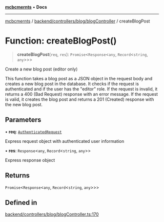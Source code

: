 [**mcbcmernts**](../../../../../README.md) • **Docs**

---

[mcbcmernts](../../../../../modules.md) /
[backend/controllers/blog/blogController](../README.md) / createBlogPost

# Function: createBlogPost()

> **createBlogPost**(`req`, `res`): `Promise`\<`Response`\<`any`,
> `Record`\<`string`, `any`\>\>\>

Create a new blog post (editor only)

This function takes a blog post as a JSON object in the request body and creates
a new blog post in the database. It checks if the request is authenticated and
if the user has the "editor" role. If the request is invalid, it returns a 400
(Bad Request) response with an error message. If the request is valid, it
creates the blog post and returns a 201 (Created) response with the new blog
post.

## Parameters

• **req**:
[`AuthenticatedRequest`](../../../../middleware/authMiddleware/interfaces/AuthenticatedRequest.md)

Express request object with authenticated user information

• **res**: `Response`\<`any`, `Record`\<`string`, `any`\>\>

Express response object

## Returns

`Promise`\<`Response`\<`any`, `Record`\<`string`, `any`\>\>\>

## Defined in

[backend/controllers/blog/blogController.ts:170](https://github.com/Data-Point-Solutions/mcbcMERNts/blob/c075a2f91fc90c2c88df62270de0475f3bdb96de/backend/controllers/blog/blogController.ts#L170)
